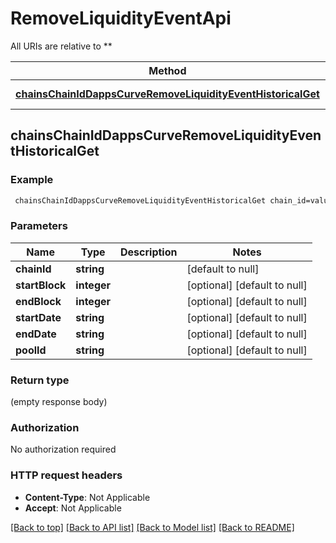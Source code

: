 # RemoveLiquidityEventApi

All URIs are relative to **

Method | HTTP request | Description
------------- | ------------- | -------------
[**chainsChainIdDappsCurveRemoveLiquidityEventHistoricalGet**](RemoveLiquidityEventApi.md#chainsChainIdDappsCurveRemoveLiquidityEventHistoricalGet) | **GET** /chains/{chain_id}/dapps/curve/removeLiquidityEvent/historical | 



## chainsChainIdDappsCurveRemoveLiquidityEventHistoricalGet



### Example

```bash
 chainsChainIdDappsCurveRemoveLiquidityEventHistoricalGet chain_id=value  startBlock=value  endBlock=value  startDate=value  endDate=value  poolId=value
```

### Parameters


Name | Type | Description  | Notes
------------- | ------------- | ------------- | -------------
 **chainId** | **string** |  | [default to null]
 **startBlock** | **integer** |  | [optional] [default to null]
 **endBlock** | **integer** |  | [optional] [default to null]
 **startDate** | **string** |  | [optional] [default to null]
 **endDate** | **string** |  | [optional] [default to null]
 **poolId** | **string** |  | [optional] [default to null]

### Return type

(empty response body)

### Authorization

No authorization required

### HTTP request headers

- **Content-Type**: Not Applicable
- **Accept**: Not Applicable

[[Back to top]](#) [[Back to API list]](../README.md#documentation-for-api-endpoints) [[Back to Model list]](../README.md#documentation-for-models) [[Back to README]](../README.md)


